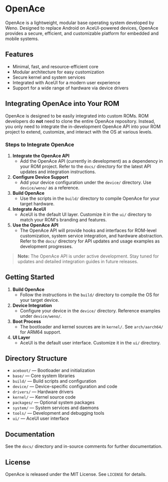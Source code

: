 # OpenAce

OpenAce is a lightweight, modular base operating system developed by Weno. Designed to replace Android on AceUI-powered devices, OpenAce provides a secure, efficient, and customizable platform for embedded and mobile systems.

## Features
- Minimal, fast, and resource-efficient core
- Modular architecture for easy customization
- Secure kernel and system services
- Integrated with AceUI for a modern user experience
- Support for a wide range of hardware via device drivers

## Integrating OpenAce into Your ROM
OpenAce is designed to be easily integrated into custom ROMs. ROM developers do **not** need to clone the entire OpenAce repository. Instead, you only need to integrate the in-development OpenAce API into your ROM project to extend, customize, and interact with the OS at various levels.

### Steps to Integrate OpenAce
1. **Integrate the OpenAce API**
   - Add the OpenAce API (currently in development) as a dependency in your ROM project. Refer to the `docs/` directory for the latest API updates and integration instructions.
2. **Configure Device Support**
   - Add your device configuration under the `device/` directory. Use `device/weno/` as a reference.
3. **Build OpenAce**
   - Use the scripts in the `build/` directory to compile OpenAce for your target hardware.
4. **Integrate AceUI**
   - AceUI is the default UI layer. Customize it in the `ui/` directory to match your ROM's branding and features.
5. **Use the OpenAce API**
   - The OpenAce API will provide hooks and interfaces for ROM-level customization, system service integration, and hardware abstraction. Refer to the `docs/` directory for API updates and usage examples as development progresses.

> **Note:** The OpenAce API is under active development. Stay tuned for updates and detailed integration guides in future releases.

## Getting Started
1. **Build OpenAce**
   - Follow the instructions in the `build/` directory to compile the OS for your target device.
2. **Device Integration**
   - Configure your device in the `device/` directory. Reference examples under `device/weno/`.
3. **Boot Process**
   - The bootloader and kernel sources are in `kernel/`. See `arch/aarch64/` for ARM64 support.
4. **UI Layer**
   - AceUI is the default user interface. Customize it in the `ui/` directory.

## Directory Structure
- `aceboot/` — Bootloader and initialization
- `base/` — Core system libraries
- `build/` — Build scripts and configuration
- `device/` — Device-specific configuration and code
- `drivers/` — Hardware drivers
- `kernel/` — Kernel source code
- `packages/` — Optional system packages
- `system/` — System services and daemons
- `tools/` — Development and debugging tools
- `ui/` — AceUI user interface

## Documentation
See the `docs/` directory and in-source comments for further documentation.

## License
OpenAce is released under the MIT License. See `LICENSE` for details.

